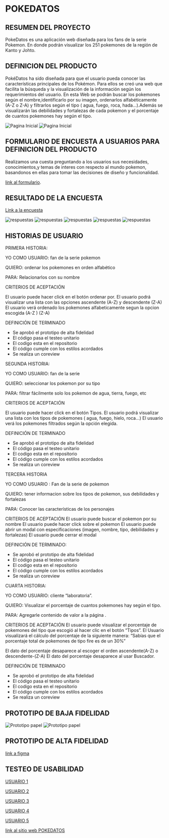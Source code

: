 # POKEDATOS

##  RESUMEN DEL PROYECTO

PokeDatos es una aplicación web diseñada para los fans de la serie Pokemon. En donde podrán visualizar los 251 pokemones de la región de Kanto y Johto. 

##  DEFINICION DEL PRODUCTO

PokéDatos ha sido diseñada para que el usuario pueda conocer las características principales de los Pokémon. Para ellos se creó una web que facilita la búsqueda y la visualización de la información según los requerimientos del usuario.
En esta Web se podrán buscar los pokemones según el nombre,identificarlo por su imagen, ordenarlos alfabéticamente (A-Z o Z-A) y filtrarlos según el tipo ( agua, fuego, roca, hada…).Además se visualizarán las debilidades y fortalezas de cada pokemon y el porcentaje de cuantos pokemones hay  según el tipo.

![Pagina Inicial]()
![Pagina Inicial]()

## FORMULARIO DE ENCUESTA A USUARIOS PARA DEFINICION DEL PRODUCTO

Realizamos una cuesta preguntando a los usuarios sus necesidades, conocimientos,y temas de interes con respecto al mundo pokemon, basandonos en ellas para tomar las decisiones de diseño y funcionalidad.

[link al formulario](https://forms.gle/XAG6w5Hs8irR1kVQ8).

## RESULTADO DE LA ENCUESTA

[Link a la encuesta](https://docs.google.com/forms/d/15EwU5PNP4rRjRn-XddgOPJ59yMssWoU9cSP_Sqnki0s/edit#responses)

![respuestas]()
![respuestas]()
![respuestas]()
![respuestas]()
![respuestas]()

## HISTORIAS DE USUARIO

PRIMERA HISTORIA:

YO COMO USUARIO: fan de la serie pokemon

QUIERO: ordenar los pokemones en orden alfabético

PARA: Relacionarlos con su nombre

CRITERIOS DE ACEPTACIÓN

El usuario puede hacer click en el botón ordenar por.
El usuario podrá visualizar una lista con las opciones ascendente (A-Z) y descendente (Z-A)
El usuario verá ordenado los pokemones alfabeticamente segun la opcion escogida (A-Z ) (Z-A)
  

DEFINICIÓN DE TERMINADO

- Se aprobó el prototipo de alta fidelidad
- El código pasa el testeo unitario
- El codigo esta en el repositorio
- El código cumple con los estilos acordados
- Se  realiza un coreview



SEGUNDA HISTORIA:

YO COMO USUARIO: fan de la serie

QUIERO: seleccionar los pokemon por su tipo

PARA:  filtrar fácilmente solo los pokemon de agua, tierra, fuego, etc  

CRITERIOS DE ACEPTACIÓN

El usuario puede hacer click en el botón Tipos.
El usuario podrá visualizar una lista con los tipos de pokemones ( agua, fuego, hielo, roca…)
El usuario verá los pokemones filtrados según la opción elegida.  

DEFINICIÓN DE TERMINADO

- Se aprobó el prototipo de alta fidelidad
- El código pasa el testeo unitario
- El codigo esta en el repositorio
- El código cumple con los estilos acordados
- Se  realiza un coreview


TERCERA HISTORIA

YO COMO USUARIO : Fan de la serie de pokemon

QUIERO: tener informacion sobre los tipos de pokemon, sus debilidades y fortalezas

PARA: Conocer las características de los personajes

CRITERIOS DE ACEPTACIÓN
El usuario puede buscar el pokemon por su nombre
El usuario puede hacer click sobre el pokemon 
El usuario puede abrir un modal con especificaciones (imagen, nombre, tipo, debilidades y fortalezas)
El usuario puede cerrar el modal
  


DEFINICIÓN DE TERMINADO:
- Se aprobó el prototipo de alta fidelidad
- El código pasa el testeo unitario
- El codigo esta en el repositorio
- El código cumple con los estilos acordados
- Se  realiza un coreview


CUARTA HISTORIA:

YO COMO USUARIO: cliente “laboratoria”.

QUIERO: Visualizar el porcentaje de cuantos pokemones hay según el tipo.

PARA:   Agregarle contenido de valor a la página .

CRITERIOS DE ACEPTACIÓN
El usuario puede visualizar el porcentaje de pokemones del tipo que escogió al hacer clic en el botón “Tipos”.
El Usuario visualizará el cálculo del porcentaje de la siguiente manera: “Sabías que el porcentaje total de pokemones de tipo fire es de un 30%”


El dato del porcentaje desaparece al escoger el orden ascendente(A-Z) o descendente-(Z-A)
El dato del porcentaje desaparece al usar Buscador. 

DEFINICIÓN DE TERMINADO
- Se aprobó el prototipo de alta fidelidad
- El código pasa el testeo unitario
- El codigo esta en el repositorio
- El código cumple con los estilos acordados
- Se  realiza un coreview


## PROTOTIPO DE BAJA FIDELIDAD

![Prototipo papel](https://github.com/erikaArango/SCL015-data-lovers/blob/Erika/src/imgReadme/prototipo2.jpg?raw=true)
![Prototipo papel](https://github.com/erikaArango/SCL015-data-lovers/blob/Erika/src/imgReadme/prototipo.jpg?raw=true)

## PROTOTIPO DE ALTA FIDELIDAD

[link a figma](https://www.figma.com/file/zArEEulrZsJCpNGvHHilrT/PokeDatos?node-id=141%3A0)

## TESTEO DE USABILIDAD

[USUARIO 1](https://www.loom.com/share/9c1adcd859a94645b3a35c82c4950f39)

[USUARIO 2](https://www.loom.com/share/3ffe22dd3fe947678682731e840c7c50)

[USUARIO 3](https://www.loom.com/share/3074737c9c38476c9eb27838f71cc5a5)

[USUARIO 4](https://www.loom.com/share/c416a27718484ed3994e00cd84b564e4)

[USUARIO 5]()

[link al sitio web POKEDATOS](https://luzciel.github.io/SCL015-data-lovers/src/)



